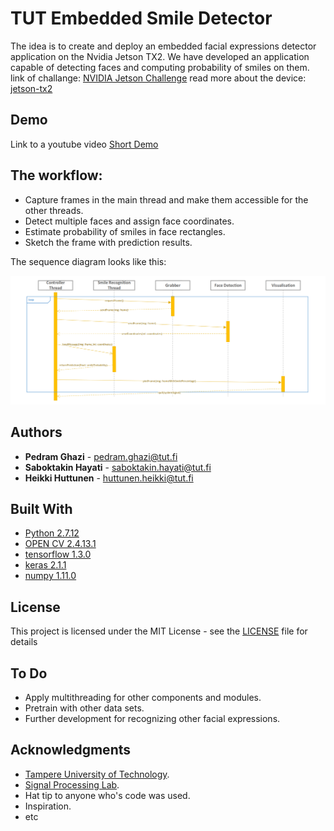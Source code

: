 # TUT Embedded Smile Detector

The idea is to create and deploy an embedded facial expressions detector application on the Nvidia Jetson TX2. We have developed an application capable of detecting faces and computing probability of smiles on them.
link of challange: [NVIDIA Jetson Challenge](https://developer.nvidia.com/embedded/community/jetson-challenge)
read more about the device: [jetson-tx2](https://developer.nvidia.com/embedded/buy/jetson-tx2)

## Demo 
Link to a youtube video [Short Demo](https://www.youtube.com/watch?v=4JGatQOchFo&feature=youtu.be)

## The workflow:

* Capture frames in the main thread and make them accessible for the other threads.
* Detect multiple faces and assign face coordinates.
* Estimate probability of smiles in face rectangles.
* Sketch the frame with prediction results. 

The sequence diagram looks like this:

![sequence diagram]( https://github.com/alitakin/JetsonChallenge/blob/master/Nvidia_JetSon.PNG)

## Authors
* **Pedram Ghazi**  - pedram.ghazi@tut.fi
* **Saboktakin Hayati**  - saboktakin.hayati@tut.fi
* **Heikki Huttunen**  - huttunen.heikki@tut.fi

## Built With
* [Python 2.7.12](https://www.python.org/download/releases/2.7/)
* [OPEN CV 2.4.13.1](https://opencv.org/)
* [tensorflow 1.3.0](https://github.com/tensorflow/)  
* [keras 2.1.1](https://keras.io/) 
* [numpy 1.11.0](http://www.numpy.org/)   



## License
This project is licensed under the MIT License - see the [LICENSE](LICENSE) file for details


## To Do 
* Apply multithreading for other components and modules.
* Pretrain with other data sets.
* Further development for recognizing other facial expressions.

## Acknowledgments
* [Tampere University of Technology](http://www.tut.fi/en/home).
* [Signal Processing Lab](http://www.tut.fi/en/about-tut/departments/signal-processing/). 
* Hat tip to anyone who's code was used.
* Inspiration.
* etc
